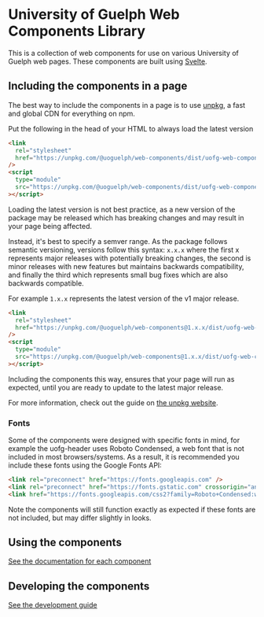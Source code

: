# University of Guelph Web Components Library

This is a collection of web components for use on various University of Guelph web pages. These components are
built using [Svelte](https://svelte.dev).

## Including the components in a page

The best way to include the components in a page is to use [unpkg](https://www.unpkg.com), a fast and global CDN for everything on npm.

Put the following in the head of your HTML to always load the latest version

```html
<link
  rel="stylesheet"
  href="https://unpkg.com/@uoguelph/web-components/dist/uofg-web-components/uofg-web-components.css"
/>
<script
  type="module"
  src="https://unpkg.com/@uoguelph/web-components/dist/uofg-web-components/uofg-web-components.esm.js"
></script>
```

Loading the latest version is not best practice, as a new version of the package may be released which has breaking changes and may result in your page being affected.

Instead, it's best to specify a semver range. As the package follows semantic versioning, versions follow this syntax:
`x.x.x` where the first x represents major releases with potentially breaking changes, the second is minor releases with new features but maintains backwards compatibility, and finally the third which represents small bug fixes which are also backwards compatible.

For example `1.x.x` represents the latest version of the v1 major release.

```html
<link
  rel="stylesheet"
  href="https://unpkg.com/@uoguelph/web-components@1.x.x/dist/uofg-web-components/uofg-web-components.css"
/>
<script
  type="module"
  src="https://unpkg.com/@uoguelph/web-components@1.x.x/dist/uofg-web-components/uofg-web-components.esm.js"
></script>
```

Including the components this way, ensures that your page will run as expected, until you are ready to update to the latest major release.

For more information, check out the guide on [the unpkg website](https://www.unpkg.com).

### Fonts

Some of the components were designed with specific fonts in mind, for example the uofg-header uses Roboto Condensed, a web font that is not included in most browsers/systems. As a result, it is recommended you include these fonts using the Google Fonts API:

```html
<link rel="preconnect" href="https://fonts.googleapis.com" />
<link rel="preconnect" href="https://fonts.gstatic.com" crossorigin="anonymous" />
<link href="https://fonts.googleapis.com/css2?family=Roboto+Condensed:wght@400;700&display=swap" rel="stylesheet" />
```

Note the components will still function exactly as expected if these fonts are not included, but may differ slightly in looks.

## Using the components

[See the documentation for each component](/docs/components)

## Developing the components

[See the development guide](/docs/development-guide.md)
